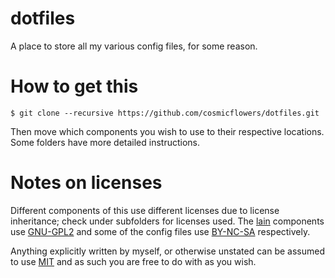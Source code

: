 # dotfiles

A place to store all my various config files, for some reason.


How to get this
===============

	$ git clone --recursive https://github.com/cosmicflowers/dotfiles.git

Then move which components you wish to use to their respective locations. Some folders have more detailed instructions.


Notes on licenses
=================

Different components of this use different licenses due to license inheritance; check under subfolders for licenses used. The [lain](https://github.com/lcpz/lain) components use [GNU-GPL2](http://www.gnu.org/licenses/gpl-2.0.html) and some of the config files use [BY-NC-SA](http://creativecommons.org/licenses/by-nc-sa/4.0) respectively.

Anything explicitly written by myself, or otherwise unstated can be assumed to use [MIT](https://github.com/cosmicflowers/dotfiles/blob/master/LICENSE.md) and as such you are free to do with as you wish.
